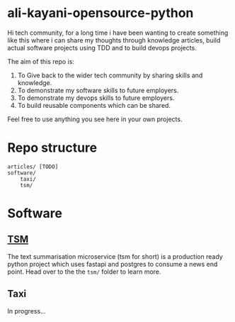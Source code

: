 # ali-kayani-opensource-python

Hi tech community, for a long time i have been wanting to create something like this where i can share my thoughts through knowledge articles, build actual software projects using TDD and to build devops projects.

The aim of this repo is:

1. To Give back to the wider tech community by sharing skills and knowledge.
2. To demonstrate my software skills to future employers.
3. To demonstrate my devops skills to future employers.
4. To build reusable components which can be shared.

Feel free to use anything you see here in your own projects.

# Repo structure

```
articles/ [TODO]
software/
    taxi/
    tsm/
```
# Software
## [TSM](software/tsm/)

The text summarisation microservice (tsm for short) is a production ready python project which uses fastapi and postgres to consume a news end point. Head over to the the `tsm/` folder to learn more.

## Taxi

In progress...